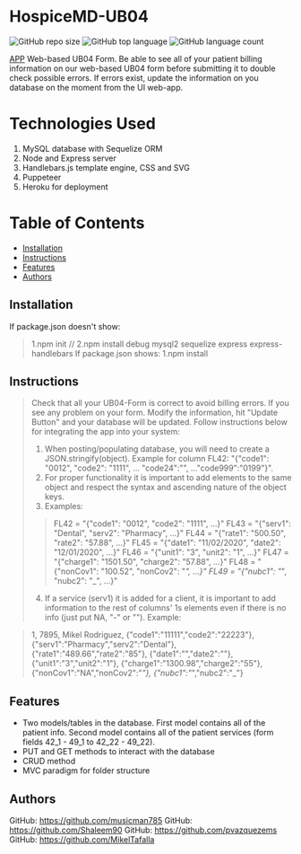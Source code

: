 # HospiceMD-UB04

![GitHub repo size](https://img.shields.io/github/repo-size/Shaleem90/HospiceMD-UB04?logo=github)
![GitHub top language](https://img.shields.io/github/languages/top/Shaleem90/HospiceMD-UB04?color=green&logo=github&logoColor=green)
![GitHub language count](https://img.shields.io/github/languages/count/Shaleem90/HospiceMD-UB04?color=green&logo=github&logoColor=green)

[APP](https://hospicemd-ub04.herokuapp.com/)
Web-based UB04 Form. Be able to see all of your patient billing information on our web-based UB04 form before submitting it to double check possible errors. If errors exist, update the information on you database on the moment from the UI web-app.

# Technologies Used

1. MySQL database with Sequelize ORM
2. Node and Express server
3. Handlebars.js template engine, CSS and SVG
4. Puppeteer
5. Heroku for deployment

# Table of Contents

* [Installation](#installation)
* [Instructions](#instructions)
* [Features](#features)
* [Authors](#authors)

## Installation
If package.json doesn't show:
> 1.npm init // 2.npm install debug mysql2 sequelize express express-handlebars
If package.json shows:
> 1.npm install

## Instructions
> Check that all your UB04-Form is correct to avoid billing errors. If you see any problem on your form. Modify the information, hit "Update Button" and your database will be updated.
>Follow instructions below for integrating the app into your system:
> 1. When posting/populating database, you will need to create a JSON.stringify(object). Example for column FL42: "{"code1": "0012", "code2": "1111", ... "code24":"", ..."code999":"0199"}".
> 2. For proper functionality it is important to add elements to the same object and respect the syntax and ascending nature of the object keys.
> 3. Examples: 
>> FL42 = "{"code1": "0012", "code2": "1111", ...}"
>> FL43 = "{"serv1": "Dental", "serv2": "Pharmacy", ...}"
>> FL44 = "{"rate1": "500.50", "rate2": "57.88", ...}"
>> FL45 = "{"date1": "11/02/2020", "date2": "12/01/2020", ...}"
>> FL46 = "{"unit1": "3", "unit2": "1", ...}"
>> FL47 = "{"charge1": "1501.50", "charge2": "57.88", ...}"
>> FL48 = "{"nonCov1": "100.52", "nonCov2": "_", ...}"
>> FL49 = "{"nubc1": "_", "nubc2": "_", ...}"
> 4. If a service (serv1) it is added for a client, it is important to add information to the rest of columns' 1s elements even if there is no info (just put NA, "-" or ""). Example:

> 1, 7895, Mikel Rodriguez, {"code1":"11111","code2":"22223"}, {"serv1":"Pharmacy","serv2":"Dental"}, {"rate1":"489.66","rate2":"85"}, {"date1":"","date2":""}, {"unit1":"3","unit2":"1"}, {"charge1":"1300.98","charge2":"55"}, {"nonCov1":"NA","nonCov2":"_"}, {"nubc1":"_","nubc2":"_"}


## Features
* Two models/tables in the database. First model contains all of the patient info. Second model contains all of the patient services (form fields 42_1 - 49_1 to 42_22 - 49_22).
* PUT and GET methods to interact with the database
* CRUD method
* MVC paradigm for folder structure

## Authors

GitHub: https://github.com/musicman785
GitHub: https://github.com/Shaleem90
GitHub: https://github.com/pvazquezems
GitHub: https://github.com/MikelTafalla

